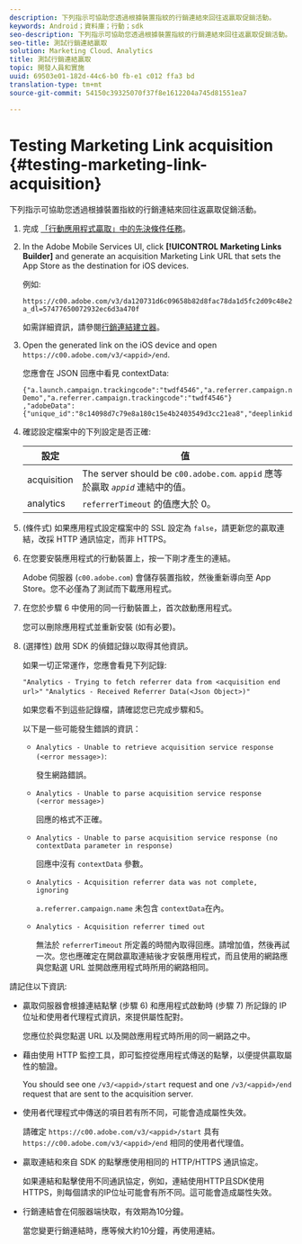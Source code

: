```yaml
---
description: 下列指示可協助您透過根據裝置指紋的行銷連結來回往返贏取促銷活動。
keywords: Android；資料庫；行動；sdk
seo-description: 下列指示可協助您透過根據裝置指紋的行銷連結來回往返贏取促銷活動。
seo-title: 測試行銷連結贏取
solution: Marketing Cloud、Analytics
title: 測試行銷連結贏取
topic: 開發人員和實施
uuid: 69503e01-182d-44c6-b0 fb-e1 c012 ffa3 bd
translation-type: tm+mt
source-git-commit: 54150c39325070f37f8e1612204a745d81551ea7

---
```



# Testing Marketing Link acquisition {#testing-marketing-link-acquisition}

下列指示可協助您透過根據裝置指紋的行銷連結來回往返贏取促銷活動。

1. 完成 [「行動應用程式贏取」中的先決條件任務](/help/ios/acquisition-main/acquisition.md)。
1. In the Adobe Mobile Services UI, click **[!UICONTROL Marketing Links Builder]** and generate an acquisition Marketing Link URL that sets the App Store as the destination for iOS devices.

   例如:

   ```
   https://c00.adobe.com/v3/da120731d6c09658b82d8fac78da1d5fc2d09c48e21b3a55f9e2d7344e08425d/start?a_dl=57477650072932ec6d3a470f
   ```

   如需詳細資訊，請參閱[行銷連結建立器](/help/using/acquisition-main/c-marketing-links-builder/c-marketing-links-builder.md)。


1. Open the generated link on the iOS device and open `https://c00.adobe.com/v3/<appid>/end`.

   您應會在 JSON 回應中看見 contextData:

   ```js{"fingerprint":"bae91bb778f0ad52e37f0892961d06ac6a5c935b","endCallbacks":["***"],"timestamp":1464301217,"appguid":"da120731d6c09658b82d8fac78da1d5fc2d09c48e21b3a55f9e2d7344e08425d","contextData":
   {"a.launch.campaign.trackingcode":"twdf4546","a.referrer.campaign.name":"iOS Demo","a.referrer.campaign.trackingcode":"twdf4546"}
   ,"adobeData":{"unique_id":"8c14098d7c79e8a180c15e4b2403549d3cc21ea8","deeplinkid":"57477650072932ec6d3a470f"}}
   ```

1. 確認設定檔案中的下列設定是否正確:

   | 設定 | 值 |
   |--- |--- |
   | acquisition | The server should be  `c00.adobe.com`. `appid` 應等於贏取 *`appid`* 連結中的值。 |
   | analytics | `referrerTimeout` 的值應大於 0。 |

1. (條件式) 如果應用程式設定檔案中的 SSL 設定為 `false`，請更新您的贏取連結，改採 HTTP 通訊協定，而非 HTTPS。
1. 在您要安裝應用程式的行動裝置上，按一下剛才產生的連結。

   Adobe 伺服器 (`c00.adobe.com`) 會儲存裝置指紋，然後重新導向至 App Store。您不必僅為了測試而下載應用程式。
1. 在您於步驟 6 中使用的同一行動裝置上，首次啟動應用程式。

   您可以刪除應用程式並重新安裝 (如有必要)。
1. (選擇性) 啟用 SDK 的偵錯記錄以取得其他資訊。

   如果一切正常運作，您應會看見下列記錄:

   `"Analytics - Trying to fetch referrer data from <acquisition end url>"`
   `"Analytics - Received Referrer Data(<Json Object>)"`

   如果您看不到這些記錄檔，請確認您已完成步驟和5。

   以下是一些可能發生錯誤的資訊：

   * `Analytics - Unable to retrieve acquisition service response (<error message>)`:

      發生網路錯誤。

   * `Analytics - Unable to parse acquisition service response (<error message>)`

      回應的格式不正確。

   * `Analytics - Unable to parse acquisition service response (no contextData parameter in response)`

      回應中沒有 `contextData` 參數。

   * `Analytics - Acquisition referrer data was not complete, ignoring`

      `a.referrer.campaign.name` 未包含 `contextData`在內。

   * `Analytics - Acquisition referrer timed out`

      無法於 `referrerTimeout` 所定義的時間內取得回應。請增加值，然後再試一次。您也應確定在開啟贏取連結後才安裝應用程式，而且使用的網路應與您點選 URL 並開啟應用程式時所用的網路相同。

請記住以下資訊:

* 贏取伺服器會根據連結點擊 (步驟 6) 和應用程式啟動時 (步驟 7) 所記錄的 IP 位址和使用者代理程式資訊，來提供屬性配對。

   您應位於與您點選 URL 以及開啟應用程式時所用的同一網路之中。

* 藉由使用 HTTP 監控工具，即可監控從應用程式傳送的點擊，以便提供贏取屬性的驗證。

   You should see one `/v3/<appid>/start` request and one `/v3/<appid>/end` request that are sent to the acquisition server.

* 使用者代理程式中傳送的項目若有所不同，可能會造成屬性失效。

   請確定 `https://c00.adobe.com/v3/<appid>/start` 具有 `https://c00.adobe.com/v3/<appid>/end` 相同的使用者代理值。

* 贏取連結和來自 SDK 的點擊應使用相同的 HTTP/HTTPS 通訊協定。

   如果連結和點擊使用不同通訊協定，例如，連結使用HTTP且SDK使用HTTPS，則每個請求的IP位址可能會有所不同。這可能會造成屬性失效。

* 行銷連結會在伺服器端快取，有效期為10分鐘。

   當您變更行銷連結時，應等候大約10分鐘，再使用連結。